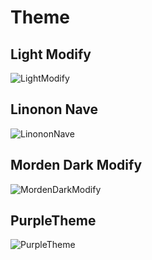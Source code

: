 # Theme

## Light Modify

![LightModify](/Alfred/Theme/LightModify.png)

## Linonon Nave

![LinononNave](/Alfred/Theme/linononave.png)

## Morden Dark Modify

![MordenDarkModify](/Alfred/Theme/MordenDarkModify.png)

## PurpleTheme

![PurpleTheme](/Alfred/Theme/PurpleTheme.png)
